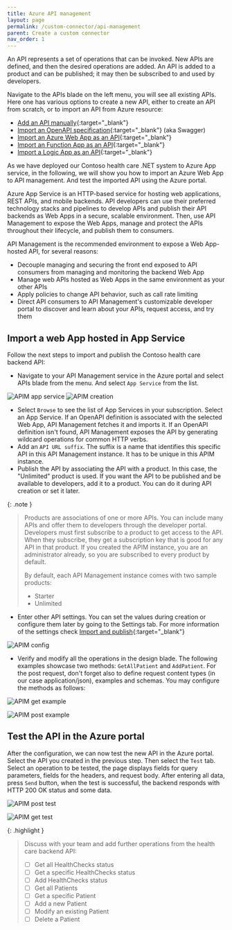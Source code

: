 ```yaml
---
title: Azure API management
layout: page
permalink: /custom-connector/api-management
parent: Create a custom connector
nav_order: 1
---
```


An API represents a set of operations that can be invoked. New APIs are defined, and then the desired operations are added. An API is added to a product and can be published; it may then be subscribed to and used by developers.

Navigate to the APIs blade on the left menu, you will see all existing APIs. Here one has various options to create a new API, either to create an API from scratch, or to import an API from Azure resource:
- [Add an API manually](https://learn.microsoft.com/en-us/azure/api-management/add-api-manually){:target="_blank"}
- [Import an OpenAPI specification](https://learn.microsoft.com/en-us/azure/api-management/import-api-from-oas?tabs=portal){:target="_blank"} (aka Swagger)
- [Import an Azure Web App as an API](https://learn.microsoft.com/en-us/azure/api-management/import-app-service-as-api){:target="_blank"}
- [Import an Function App as an API](https://learn.microsoft.com/en-us/azure/api-management/import-function-app-as-api){:target="_blank"}
- [Import a Logic App as an API](https://learn.microsoft.com/en-us/azure/api-management/import-logic-app-as-api){:target="_blank"}

As we have deployed our Contoso health care .NET system to Azure App service, in the following, we will show you how to import an Azure Web App to API management. And test the imported API using the Azure portal.

Azure App Service is an HTTP-based service for hosting web applications, REST APIs, and mobile backends. API developers can use their preferred technology stacks and pipelines to develop APIs and publish their API backends as Web Apps in a secure, scalable environment. Then, use API Management to expose the Web Apps, manage and protect the APIs throughout their lifecycle, and publish them to consumers.

API Management is the recommended environment to expose a Web App-hosted API, for several reasons:
- Decouple managing and securing the front end exposed to API consumers from managing and monitoring the backend Web App
- Manage web APIs hosted as Web Apps in the same environment as your other APIs
- Apply policies to change API behavior, such as call rate limiting
- Direct API consumers to API Management's customizable developer portal to discover and learn about your APIs, request access, and try them


## Import a web App hosted in App Service 
Follow the next steps to import and publish the Contoso health care backend API:
- Navigate to your API Management service in the Azure portal and select APIs blade from the menu. And select `App Service` from the list.

![APIM app service](../assets/app-service.png)
![APIM creation](../assets/apim-creation.png)

- Select `Browse` to see the list of App Services in your subscription. Select an App Service. If an OpenAPI definition is associated with the selected Web App, API Management fetches it and imports it. If an OpenAPI definition isn't found, API Management exposes the API by generating wildcard operations for common HTTP verbs.
- Add an `API URL suffix`. The suffix is a name that identifies this specific API in this API Management instance. It has to be unique in this APIM instance.
- Publish the API by associating the API with a product. In this case, the "Unlimited" product is used. If you want the API to be published and be available to developers, add it to a product. You can do it during API creation or set it later.

{: .note }
> Products are associations of one or more APIs. You can include many APIs and offer them to developers through the developer portal. Developers must first subscribe to a product to get access to the API. When they subscribe, they get a subscription key that is good for any API in that product. 
> If you created the APIM instance, you are an administrator already, so you are subscribed to every product by default.
>
> By default, each API Management instance comes with two sample products:
> - Starter
> - Unlimited

- Enter other API settings. You can set the values during creation or configure them later by going to the Settings tab. For more information of the settings check [Import and publish](https://learn.microsoft.com/en-us/azure/api-management/import-and-publish#import-and-publish-a-backend-api){:target="_blank"}

![APIM config](../assets/apim-config.png)

- Verify and modify all the operations in the design blade. The following examples showcase two methods: `GetAllPatient` and `AddPatient`. For the post request, don't forget also to define request content types (in our case application/json), examples and schemas. You may configure the methods as follows:

![APIM get example](../assets/apim-get.png)

![APIM post example](../assets/apim-post.png)


## Test the API in the Azure portal
After the configuration, we can now test the new API in the Azure portal. Select the API you created in the previous step. Then select the `Test` tab. Select an operation to be tested, the page displays fields for query parameters, fields for the headers, and request body. After entering all data, press `Send` button, when the test is successful, the backend responds with HTTP 200 OK status and some data.

![APIM post test](../assets/apim-test-post.png)

![APIM get test](../assets/apim-test-get.png)



{: .highlight }
> Discuss with your team and add further operations from the health care backend API:
>
> - [ ] Get all HealthChecks status
> - [ ] Get a specific HealthChecks status
> - [ ] Add HealthChecks status
> - [ ] Get all Patients
> - [ ] Get a specific Patient
> - [ ] Add a new Patient
> - [ ] Modify an existing Patient
> - [ ] Delete a Patient

